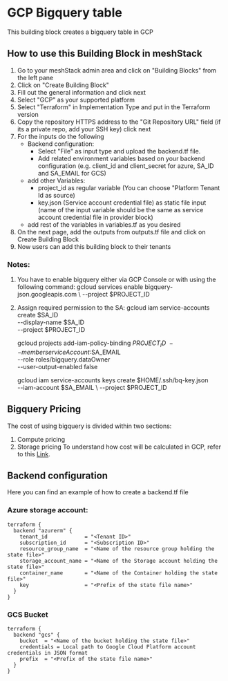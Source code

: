 # GCP Bigquery table
This building block creates a bigquery table in GCP

## How to use this Building Block in meshStack 

1. Go to your meshStack admin area and click on "Building Blocks" from the left pane
2. Click on "Create Building Block"
3. Fill out the general information and click next
4. Select "GCP" as your supported platform 
5. Select "Terraform" in Implementation Type and put in the Terraform version
6. Copy the repository HTTPS address to the "Git Repository URL" field (if its a private repo, add your SSH key) click next
7. For the inputs do the following
    - Backend configuration:
        - Select "File" as input type and upload the backend.tf file.
        - Add related environment variables based on your backend configuration (e.g. client_id and client_secret for azure, SA_ID and SA_EMAIL for GCS)
    - add other Variables:
        - project_id as regular variable (You can choose "Platform Tenant Id as source)
        - key.json (Service account credential file) as static file input (name of the input variable should be the same as service account credential file in provider block)
    - add rest of the variables in variables.tf as you desired
8. On the next page, add the outputs from outputs.tf file and click on Create Building Block
9. Now users can add this building block to their tenants   

### Notes:
1. You have to enable bigquery either via GCP Console or with using the following command:
    gcloud services enable bigquery-json.googleapis.com \ 
    --project $PROJECT_ID


2. Assign required permission to the SA:
    gcloud iam service-accounts create $SA_ID \
    --display-name $SA_ID \
    --project $PROJECT_ID

    gcloud projects add-iam-policy-binding $PROJECT_ID \
    --member serviceAccount:$SA_EMAIL \
    --role roles/bigquery.dataOwner \
    --user-output-enabled false

    gcloud iam service-accounts keys create $HOME/.ssh/bq-key.json \
    --iam-account $SA_EMAIL \ 
    --project $PROJECT_ID

## Bigquery Pricing
The cost of using bigquery is divided within two sections:
1. Compute pricing
2. Storage pricing
To understand how cost will be calculated in GCP, refer to this [Link](https://cloud.google.com/bigquery/pricing).

## Backend configuration
Here you can find an example of how to create a backend.tf file
### Azure storage account:
```
terraform {
  backend "azurerm" {
    tenant_id            = "<Tenant ID>"
    subscription_id      = "<Subscription ID>"
    resource_group_name  = "<Name of the resource group holding the state file>"
    storage_account_name = "<Name of the Storage account holding the state file>"
    container_name       = "<Name of the Container holding the state file>"
    key                  = "<Prefix of the state file name>"
  }
}
```

### GCS Bucket
```
terraform {
  backend "gcs" {
    bucket  = "<Name of the bucket holding the state file>"
    credentials = Local path to Google Cloud Platform account credentials in JSON format
    prefix  = "<Prefix of the state file name>"
  }
}
```